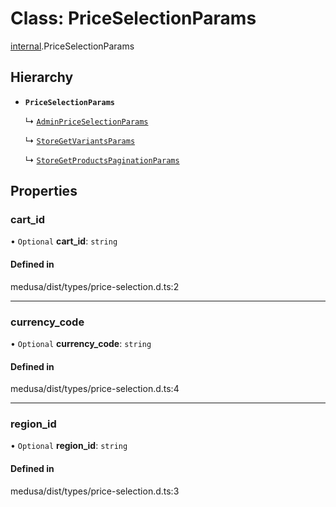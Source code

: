# Class: PriceSelectionParams

[internal](../modules/internal-33.md).PriceSelectionParams

## Hierarchy

- **`PriceSelectionParams`**

  ↳ [`AdminPriceSelectionParams`](internal-33.AdminPriceSelectionParams.md)

  ↳ [`StoreGetVariantsParams`](internal-45.StoreGetVariantsParams.md)

  ↳ [`StoreGetProductsPaginationParams`](internal-46.StoreGetProductsPaginationParams.md)

## Properties

### cart\_id

• `Optional` **cart\_id**: `string`

#### Defined in

medusa/dist/types/price-selection.d.ts:2

___

### currency\_code

• `Optional` **currency\_code**: `string`

#### Defined in

medusa/dist/types/price-selection.d.ts:4

___

### region\_id

• `Optional` **region\_id**: `string`

#### Defined in

medusa/dist/types/price-selection.d.ts:3

